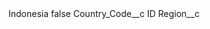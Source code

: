 <?xml version="1.0" encoding="UTF-8"?>
<CustomMetadata xmlns="http://soap.sforce.com/2006/04/metadata" xmlns:xsi="http://www.w3.org/2001/XMLSchema-instance" xmlns:xsd="http://www.w3.org/2001/XMLSchema">
    <label>Indonesia</label>
    <protected>false</protected>
    <values>
        <field>Country_Code__c</field>
        <value xsi:type="xsd:string">ID</value>
    </values>
    <values>
        <field>Region__c</field>
        <value xsi:nil="true"/>
    </values>
</CustomMetadata>
